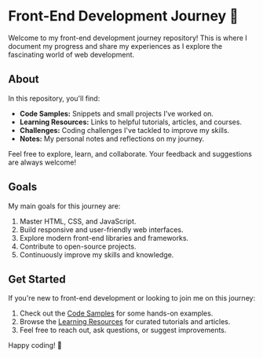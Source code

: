 # Front-End Development Journey 🚀

Welcome to my front-end development journey repository! This is where I document my progress and share my experiences as I explore the fascinating world of web development.

## About

In this repository, you'll find:

- **Code Samples:** Snippets and small projects I've worked on.
- **Learning Resources:** Links to helpful tutorials, articles, and courses.
- **Challenges:** Coding challenges I've tackled to improve my skills.
- **Notes:** My personal notes and reflections on my journey.

Feel free to explore, learn, and collaborate. Your feedback and suggestions are always welcome!

## Goals

My main goals for this journey are:

1. Master HTML, CSS, and JavaScript.
2. Build responsive and user-friendly web interfaces.
3. Explore modern front-end libraries and frameworks.
4. Contribute to open-source projects.
5. Continuously improve my skills and knowledge.

## Get Started

If you're new to front-end development or looking to join me on this journey:

1. Check out the [Code Samples](code-samples) for some hands-on examples.
2. Browse the [Learning Resources](learning-resources) for curated tutorials and articles.
3. Feel free to reach out, ask questions, or suggest improvements.


Happy coding! 🌟
